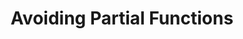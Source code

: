 ---
title: Avoiding Partial Functions
url: http://www.haskell.org/haskellwiki/Avoiding_partial_functions
type: article
tags:
- partial functions
doHaskell-type: blog post
---